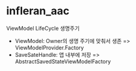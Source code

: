 # infleran_aac

ViewModel LifeCycle 생명주기
- ViewModel: Owner의 생명 주기에 맞춰서 생존 => ViewModelProvider.Factory
- SaveSateHandle: 앱 내부에 저장 => AbstractSavedStateViewModelFactory


